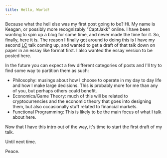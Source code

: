 ```yaml
---
title: Hello, World!
---
```


Because what the hell else was my first post going to be? Hi. My name is Keagan, or possibly more
recognizably "CaptJakk" online. I have been wanting to spin up a blog for some time, and never made
the time for it. So, finally, here it is. The reason I finally got around to doing this is I have
my second [LC](https://lambdaconf.zohobackstage.com/LambdaConf2019?lang=en#/agenda?day=3&lang=en&sessionId=6967000000359734)
talk coming up, and wanted to get a draft of that talk down on paper in an essay
like format first. I also wanted the essay version to be posted here.

In the future you can expect a few different categories of posts and I'll try to find some way to
partition them as such:
* Philosophy: musings about how I choose to operate in my day to day life and how I make large 
decisions. This is probably more for me than any of you, but perhaps others could benefit.
* Economics/Game Theory: much of this will be related to cryptocurrencies and the economic theory
that goes into designing them, but also occasionally stuff related to financial markets.
* Functional Programming: This is likely to be the main focus of what I talk about here.

Now that I have this intro out of the way, it's time to start the first draft of my talk.

Until next time.

Peace.